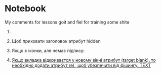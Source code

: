 # Notebook

My comments for lessons goit and fiel for training some shite

1.  <!-- #region -->
    <!-- endregion -->

2.  Щоб приховати заголовок атрибут hidden
    <a href="" hidden></a>

3.  Якщо є іконки, але немає підпису:
    <a href="" >

4.  Якщо вкладка відкриваєтся у новому вікні атрибут (target blank), то необхідно додати атрибут rel , щоб убезпечити від фішингу.
    <a href="" rel="noopener noreferrer nofollow" target="blank">TEXT</a>
